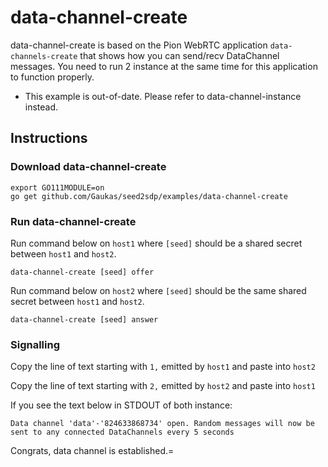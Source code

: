 # data-channel-create
data-channel-create is based on the Pion WebRTC application `data-channels-create` that shows how you can send/recv DataChannel messages. You need to run 2 instance at the same time for this application to function properly.

* This example is out-of-date. Please refer to data-channel-instance instead.

## Instructions
### Download data-channel-create
```
export GO111MODULE=on
go get github.com/Gaukas/seed2sdp/examples/data-channel-create
```

### Run data-channel-create

Run command below on `host1` where `[seed]` should be a shared secret between `host1` and `host2`.

```
data-channel-create [seed] offer
```

Run command below on `host2` where `[seed]` should be the same shared secret between `host1` and `host2`.

```
data-channel-create [seed] answer
```

### Signalling

Copy the line of text starting with `1,` emitted by `host1` and paste into `host2`

Copy the line of text starting with `2,` emitted by `host2` and paste into `host1`

If you see the text below in STDOUT of both instance:

```
Data channel 'data'-'824633868734' open. Random messages will now be sent to any connected DataChannels every 5 seconds
```

Congrats, data channel is established.=